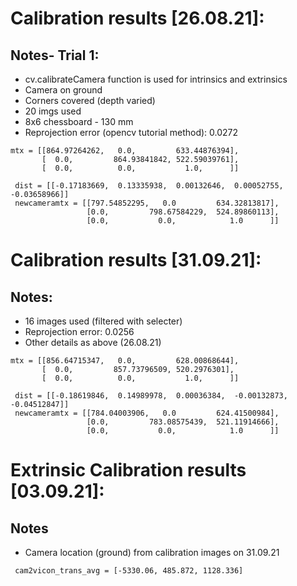 # Calibration results [26.08.21]:

## Notes- Trial 1:
- cv.calibrateCamera function is used for intrinsics and extrinsics
- Camera on ground
- Corners covered (depth varied)
- 20 imgs used
- 8x6 chessboard - 130 mm
- Reprojection error (opencv tutorial method): 0.0272


```
mtx = [[864.97264262,   0.0,         633.44876394],
       [  0.0,         864.93841842, 522.59039761],
       [  0.0,          0.0,           1.0,      ]]

 dist = [[-0.17183669,  0.13335938,  0.00132646,  0.00052755, -0.03658966]]
 newcameramtx = [[797.54852295,   0.0         634.32813817],
                 [0.0,         798.67584229,  524.89860113],
                 [0.0,           0.0,            1.0      ]]
```

# Calibration results [31.09.21]:

## Notes:
- 16 images used (filtered with selecter)
- Reprojection error: 0.0256
- Other details as above (26.08.21)

```
mtx = [[856.64715347,   0.0,         628.00868644],
       [  0.0,         857.73796509, 520.2976301],
       [  0.0,          0.0,           1.0,      ]]

 dist = [[-0.18619846,  0.14989978,  0.00036384,  -0.00132873, -0.04512847]]
 newcameramtx = [[784.04003906,   0.0         624.41500984],
                 [0.0,         783.08575439,  521.11914666],
                 [0.0,           0.0,            1.0      ]]
```

# Extrinsic Calibration results [03.09.21]:

## Notes
- Camera location (ground) from calibration images on 31.09.21

```
 cam2vicon_trans_avg = [-5330.06, 485.872, 1128.336]

```
